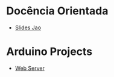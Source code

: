 # Docência Orientada

- [Slides Jao](https://github.com/JaoIndio/Docencia_Microcontroladores/blob/master/ComunicacaoSerial.pdf)

# Arduino Projects

- [Web Server](https://randomnerdtutorials.com/esp32-web-server-arduino-ide/)
